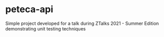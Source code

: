 # peteca-api
Simple project developed for a talk during ZTalks 2021 - Summer Edition demonstrating unit testing techniques
